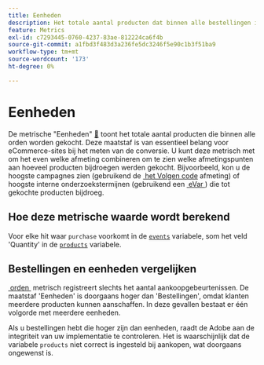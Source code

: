 ```yaml
---
title: Eenheden
description: Het totale aantal producten dat binnen alle bestellingen is aangeschaft.
feature: Metrics
exl-id: c7293445-0760-4237-83ae-812224ca6f4b
source-git-commit: a1fbd3f483d3a236fe5dc3246f5e90c1b3f51ba9
workflow-type: tm+mt
source-wordcount: '173'
ht-degree: 0%

---
```


# Eenheden

De metrische &quot;Eenheden&quot; [&#128279;](overview.md) toont het totale aantal producten die binnen alle orden worden gekocht. Deze maatstaf is van essentieel belang voor eCommerce-sites bij het meten van de conversie. U kunt deze metrisch met om het even welke afmeting combineren om te zien welke afmetingspunten aan hoeveel producten bijdroegen werden gekocht. Bijvoorbeeld, kon u de hoogste campagnes zien (gebruikend de [&#x200B; het Volgen code &#x200B;](../dimensions/tracking-code.md) afmeting) of hoogste interne onderzoekstermijnen (gebruikend een [&#x200B; eVar &#x200B;](../dimensions/evar.md)) die tot gekochte producten bijdroeg.

## Hoe deze metrische waarde wordt berekend

Voor elke hit waar `purchase` voorkomt in de [`events`](/help/implement/vars/page-vars/events/events-overview.md) variabele, som het veld &#39;Quantity&#39; in de [`products`](/help/implement/vars/page-vars/products.md) variabele.

## Bestellingen en eenheden vergelijken

[&#x200B; orden &#x200B;](orders.md) metrisch registreert slechts het aantal aankoopgebeurtenissen. De maatstaf &#39;Eenheden&#39; is doorgaans hoger dan &#39;Bestellingen&#39;, omdat klanten meerdere producten kunnen aanschaffen. In deze gevallen bestaat er één volgorde met meerdere eenheden.

Als u bestellingen hebt die hoger zijn dan eenheden, raadt de Adobe aan de integriteit van uw implementatie te controleren. Het is waarschijnlijk dat de variabele `products` niet correct is ingesteld bij aankopen, wat doorgaans ongewenst is.
